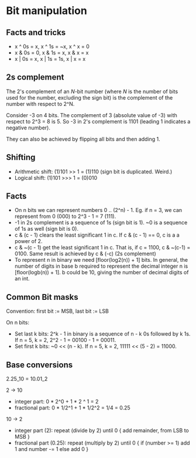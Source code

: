 # Bit manipulation

## Facts and tricks

- x ^ 0s = x, x ^ 1s = ~x, x ^ x = 0
- x & 0s = 0, x & 1s = x, x & x = x
- x | 0s = x, x | 1s = 1s, x | x = x

## 2s complement
The 2's complement of an $N$-bit number (where $N$ is the number of bits used for the
number, excluding the sign bit) is the complement of the number with respect to 2^N.

Consider -3 on 4 bits. The complement of 3 (absolute value of -3) with respect to
2^3 = 8 is 5. So -3 in 2's complement is 1101 (leading 1 indicates a negative number).

They can also be achieved by flipping all bits and then adding 1.

## Shifting

- Arithmetic shift: (1)101 >> 1 = (1)110 (sign bit is duplicated. Weird.)
- Logical shift: (1)101 >>> 1 = (0)010


## Facts

- On n bits we can represent numbers 0 .. (2^n) - 1. Eg. if n = 3, we can represent from 0 (000) to 2^3 - 1 = 7 (111).
- -1 in 2s complement is a sequence of 1s (sign bit is 1). ~0 is a sequence of 1s as well (sign bit is 0).
- c & (c - 1) clears the least significant 1 in c. If c & (c - 1) == 0, c is a a power of 2.
- c & ~(c - 1) get the least significant 1 in c. That is, if c = 1100, c & ~(c-1) = 0100.
Same result is achieved by c & (-c) (2s complement)
- To represent n in binary we need [floor(log2(n)) + 1] bits. In general, the number of digits
in base b required to represent the decimal integer n is [floor(logb(n)) + 1]. b could be 10,
giving the number of decimal digits of an int.

## Common Bit masks

Convention: first bit := MSB, last bit := LSB

On n bits:
- Set last k bits: 2^k - 1 in binary is a sequence of n - k 0s followed by k 1s.
If n = 5, k = 2, 2^2 - 1 = 00100 - 1 = 00011.
- Set first k bits: ~0 << (n - k).
If n = 5, k = 2, 11111 << (5 - 2) = 11000.  

## Base conversions

2.25_10 = 10.01_2

2 -> 10
- integer part: 0 * 2^0 + 1 * 2 ^ 1 = 2
- fractional part: 0 * 1/2^1 + 1 * 1/2^2 = 1/4 = 0.25

10 -> 2
- integer part (2): repeat (divide by 2) until 0
{ add remainder, from LSB to MSB }
- fractional part (0.25): repeat (multiply by 2) until 0
{ if (number >= 1) add 1 and number -= 1 else add 0 }